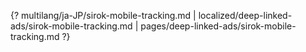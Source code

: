{? multilang/ja-JP/sirok-mobile-tracking.md | localized/deep-linked-ads/sirok-mobile-tracking.md | pages/deep-linked-ads/sirok-mobile-tracking.md ?}
